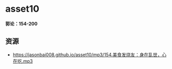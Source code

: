 # asset10

**郭论：154-200**

## 资源

- https://jasonbai008.github.io/asset10/mp3/154.美食发烧友：身在乱世，心在吃.mp3
